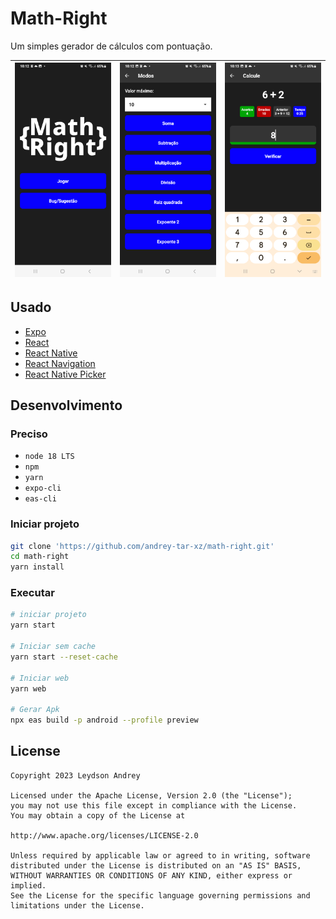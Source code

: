 # Math-Right

Um simples gerador de cálculos com pontuação. 

<img src="screenshots/screenshot_menu.png" width="200"> | <img src="screenshots/screenshot_modos.png" width="200"> | <img src="screenshots/screenshot_game.png" width="200">
:---: | :---: | :---:

## Usado

- [Expo](https://expo.dev)
- [React](https://react.dev)
- [React Native](https://reactnative.dev)
- [React Navigation](https://reactnavigation.org/)
- [React Native Picker](https://github.com/react-native-picker/picker)

## Desenvolvimento

### Preciso

- `node 18 LTS`
- `npm`
- `yarn`
- `expo-cli`
- `eas-cli`


### Iniciar projeto
```bash
git clone 'https://github.com/andrey-tar-xz/math-right.git'
cd math-right
yarn install
```

### Executar
```bash
# iniciar projeto
yarn start

# Iniciar sem cache
yarn start --reset-cache

# Iniciar web
yarn web

# Gerar Apk
npx eas build -p android --profile preview
```

## License

```
Copyright 2023 Leydson Andrey

Licensed under the Apache License, Version 2.0 (the "License");
you may not use this file except in compliance with the License.
You may obtain a copy of the License at

http://www.apache.org/licenses/LICENSE-2.0

Unless required by applicable law or agreed to in writing, software
distributed under the License is distributed on an "AS IS" BASIS,
WITHOUT WARRANTIES OR CONDITIONS OF ANY KIND, either express or implied.
See the License for the specific language governing permissions and
limitations under the License.
```
